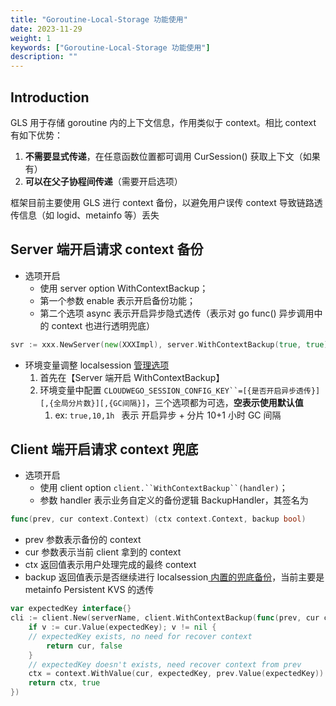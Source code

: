 ```yaml
---
title: "Goroutine-Local-Storage 功能使用"
date: 2023-11-29
weight: 1
keywords: ["Goroutine-Local-Storage 功能使用"]
description: ""
---
```


## Introduction

GLS 用于存储 goroutine 内的上下文信息，作用类似于 context。相比 context 有如下优势：

1. **不需要显式传递**，在任意函数位置都可调用 CurSession() 获取上下文（如果有）
2. **可以在父子****协程****间传递**（需要开启选项）

框架目前主要使用 GLS 进行 context 备份，以避免用户误传 context 导致链路透传信息（如 logid、metainfo 等）丢失

## Server 端开启请求 context 备份

- 选项开启
  - 使用 server option WithContextBackup；
  - 第一个参数 enable 表示开启备份功能；
  - 第二个选项 async 表示开启异步隐式透传（表示对 go func() 异步调用中的 context 也进行透明兜底）

```go
svr := xxx.NewServer(new(XXXImpl), server.WithContextBackup(true, true))

```

- 环境变量调整 localsession [管理选项](https://github.com/cloudwego/localsession/blob/main/manager.go#L24)
  1. 首先在【Server 端开启 WithContextBackup】
  2. 环境变量中配置 `CLOUDWEGO_SESSION_CONFIG_KEY``=[{是否开启异步透传}][,{全局分片数}][,{GC间隔}]`，三个选项都为可选，**空表示使用默认值**
     1. ex: `true,10,1h ` 表示 开启异步 + 分片 10+1 小时 GC 间隔

## Client 端开启请求 context 兜底

- 选项开启
  - 使用 client option `client.``WithContextBackup``(handler)`；
  - 参数 handler 表示业务自定义的备份逻辑 BackupHandler，其签名为

```go
func(prev, cur context.Context) (ctx context.Context, backup bool)

```

- prev 参数表示备份的 context
- cur 参数表示当前 client 拿到的 context
- ctx 返回值表示用户处理完成的最终 context
- backup 返回值表示是否继续进行 localsession[ 内置的兜底备份](https://github.com/cloudwego/localsession/blob/main/backup/metainfo.go#L54)，当前主要是 metainfo Persistent KVS 的透传

```go
var expectedKey interface{}
cli := client.New(serverName, client.WithContextBackup(func(prev, cur context.Context) (ctx context.Context, backup bool) {
    if v := cur.Value(expectedKey); v != nil {
    // expectedKey exists, no need for recover context
        return cur, false
    }
    // expectedKey doesn't exists, need recover context from prev
    ctx = context.WithValue(cur, expectedKey, prev.Value(expectedKey))
    return ctx, true
})

```
